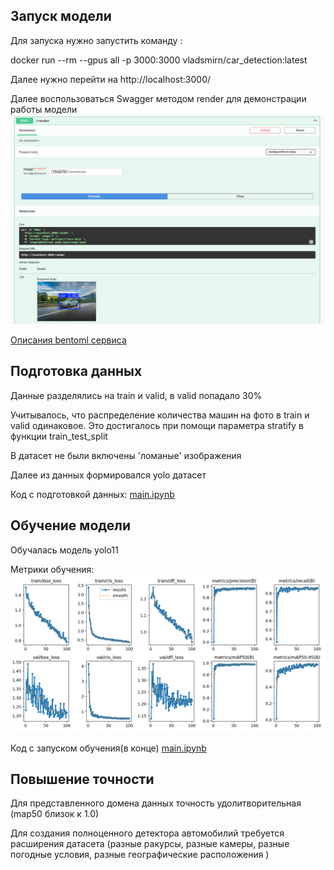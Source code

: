 ## Запуск модели

Для запуска нужно запустить команду :

docker run --rm --gpus all -p 3000:3000 vladsmirn/car_detection:latest

Далее нужно перейти на http://localhost:3000/

Далее воспользоваться Swagger методом render для демонстрации работы модели 
![alt text](https://github.com/VladSmirN/Complex_Systems/blob/master/2024-11-02_11-46_1.png) 

[Описания bentoml сервиса](https://github.com/VladSmirN/Complex_Systems/tree/master/inference/ml)

## Подготовка данных 
Данные разделялись на train и valid, в valid попадало 30%

Учитывалось, что распределение количества машин на фото в train и valid одинаковое. Это достигалось при помощи параметра stratify в функции train_test_split 

В датасет не были включены 'ломаные' изображения

Далее из данных формировался yolo датасет 

Код с подготовкой данных:
[main.ipynb](https://github.com/VladSmirN/Complex_Systems/blob/master/main.ipynb)

## Обучение модели
Обучалась модель yolo11 

Метрики обучения:
![alt text](https://github.com/VladSmirN/Complex_Systems/blob/master/results.png) 

Код с запуском обучения(в конце)
[main.ipynb](https://github.com/VladSmirN/Complex_Systems/blob/master/main.ipynb)

## Повышение точности
Для представленного домена данных точность удолитворительная (map50 близок к 1.0) 

Для создания полноценного детектора автомобилий требуется расширения датасета (разные ракурсы, разные камеры, разные погодные условия, разные географические расположения )
